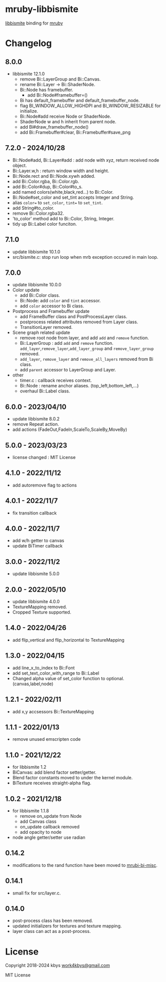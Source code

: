 # mruby-libbismite

[libbismite](https://github.com/bismite/libbismite) binding for [mruby](https://github.com/mruby/mruby)

# Changelog
## 8.0.0
- libbismite 12.1.0
  - remove Bi::LayerGroup and Bi::Canvas.
  - rename Bi::Layer -> Bi::ShaderNode.
  - Bi::Node has framebuffer.
    - add Bi::Node#framebuffer=()
  - Bi has default_framebuffer and default_framebuffer_node.
  - flag BI_WINDOW_ALLOW_HIGHDPI and BI_WINDOW_RESIZABLE for initialize.
  - Bi::Node#add receive Node or ShaderNode.
  - ShaderNode w and h inherit from parent node.
  - add Bi#draw_framebuffer_node()
  - add Bi::Framebuffer#clear, Bi::Framebuffer#save_png
## 7.2.0 - 2024/10/28
- Bi::Node#add, Bi::Layer#add : add node with xyz, return received node object.
- Bi::Layer.w,h : return window width and height.
- Bi::Node.rect and Bi::Node.xywh added.
- add Bi::Color.rgba, Bi::Color.rgb.
- add Bi::Color#dup, Bi::Color#to_s.
- add named colors(white,black,red...) to Bi::Color.
- Bi::Node#set_color and set_tint accepts Integer and String.
- alias `color=` to `set_color`, `tint=` to `set_tint`.
- add String#to_color.
- remove Bi::Color.rgba32.
- 'to_color' method add to Bi::Color, String, Integer.
- tidy up Bi::Label color funciton.
## 7.1.0
- update libbismite 10.1.0
- src/bismite.c: stop run loop when mrb exception occured in main loop.
## 7.0.0
- update libbismite 10.0.0
- Color update
  - add Bi::Color class.
  - Bi::Node: add `color` and `tint` accessor.
  - add `color` accessor to Bi class.
- Postprocess and Framebuffer update
  - add FrameBuffer class and PostProcessLayer class.
  - postprocess related attributes removed from Layer class.
  - TransitionLayer removed.
- Scene graph related update
  - remove root node from layer, and add `add` and `remove` function.
  - Bi::LayerGroup : add `add` and `remove` function. `add_layer`,`remove_layer`,`add_layer_group` and `remove_layer_group` removed.
  - `add_layer`, `remove_layer` and `remove_all_layers` removed from Bi class.
  - add `parent` accessor to LayerGroup and Layer.
- other
  - timer.c : callback receives context.
  - Bi::Node : rename anchor aliases. (top_left,bottom_left,...)
  - overhaul Bi::Label class.
## 6.0.0 - 2023/04/10
- update libbismite 8.0.2
- remove Repeat action.
- add actions (FadeOut,FadeIn,ScaleTo,ScaleBy,MoveBy)
## 5.0.0 - 2023/03/23
- license changed : MIT License
## 4.1.0 - 2022/11/12
- add autoremove flag to actions
## 4.0.1 - 2022/11/7
- fix transition callback
## 4.0.0 - 2022/11/7
- add w/h getter to canvas
- update BiTimer callback
## 3.0.0 - 2022/11/2
- update libbismite 5.0.0
## 2.0.0 - 2022/05/10
- update libbismite 4.0.0
- TextureMapping removed.
- Cropped Texture supported.
## 1.4.0 - 2022/04/26
- add flip_vertical and flip_horizontal to TextureMapping
## 1.3.0 - 2022/04/15
- add line_x_to_index to Bi::Font
- add set_text_color_with_range to Bi::Label
- Changed alpha value of set_color function to optional. (canvas,label,node)
## 1.2.1 - 2022/02/11
- add x,y accsessors Bi::TextureMapping
## 1.1.1 - 2022/01/13
- remove unused emscripten code
## 1.1.0 - 2021/12/22
- for libbismite 1.2
- BiCanvas: add blend factor setter/getter.
- Blend factor constants moved to under the kernel module.
- BiTexture receives straight-alpha flag.
## 1.0.2 - 2021/12/18
- for libbismite 1.1.8
  - remove on_update from Node
  - add Canvas class
  - on_update callback removed
  - add opacity to node
- node angle getter/setter use radian
## 0.14.2
- modifications to the rand function have been moved to [mrubi-bi-misc](https://github.com/bismite/mruby-bi-misc).
## 0.14.1
- small fix for src/layer.c.
## 0.14.0
- post-process class has been removed.
- updated initializers for textures and texture mapping.
- layer class can act as a post-process.

# License
Copyright 2018-2024 kbys <work4kbys@gmail.com>

MIT License
